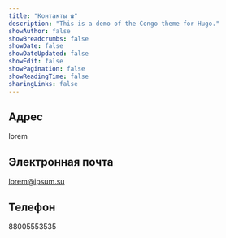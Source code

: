 ```yaml
---
title: "Контакты ☎️"
description: "This is a demo of the Congo theme for Hugo."
showAuthor: false
showBreadcrumbs: false
showDate: false
showDateUpdated: false
showEdit: false
showPagination: false
showReadingTime: false
sharingLinks: false
---
```


## Адрес

lorem

## Электронная почта

lorem@ipsum.su

## Телефон

88005553535